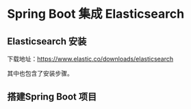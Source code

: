 # Spring Boot 集成 Elasticsearch

## Elasticsearch 安装

下载地址：https://www.elastic.co/downloads/elasticsearch

其中也包含了安装步骤。

## 搭建Spring Boot 项目